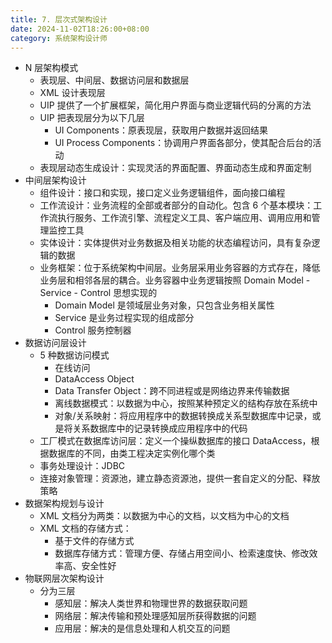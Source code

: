 ```yaml
---
title: 7. 层次式架构设计
date: 2024-11-02T18:26:00+08:00
category: 系统架构设计师
---
```


- N 层架构模式
  - 表现层、中间层、数据访问层和数据层
  - XML 设计表现层
  - UIP 提供了一个扩展框架，简化用户界面与商业逻辑代码的分离的方法
  - UIP 把表现层分为以下几层
    - UI Components：原表现层，获取用户数据并返回结果
    - UI Process Components：协调用户界面各部分，使其配合后台的活动
  - 表现层动态生成设计：实现灵活的界面配置、界面动态生成和界面定制
- 中间层架构设计
  - 组件设计：接口和实现，接口定义业务逻辑组件，面向接口编程
  - 工作流设计：业务流程的全部或者部分的自动化。包含 6 个基本模块：工作流执行服务、工作流引擎、流程定义工具、客户端应用、调用应用和管理监控工具
  - 实体设计：实体提供对业务数据及相关功能的状态编程访问，具有复杂逻辑的数据
  - 业务框架：位于系统架构中间层。业务层采用业务容器的方式存在，降低业务层和相邻各层的耦合。业务容器中业务逻辑按照 Domain Model - Service - Control 思想实现的
    - Domain Model 是领域层业务对象，只包含业务相关属性
    - Service 是业务过程实现的组成部分
    - Control 服务控制器
- 数据访问层设计
  - 5 种数据访问模式
    - 在线访问
    - DataAccess Object
    - Data Transfer Object：跨不同进程或是网络边界来传输数据
    - 离线数据模式：以数据为中心，按照某种预定义的结构存放在系统中
    - 对象/关系映射：将应用程序中的数据转换成关系型数据库中记录，或是将关系数据库中的记录转换成应用程序中的代码
  - 工厂模式在数据库访问层：定义一个操纵数据库的接口 DataAccess，根据数据库的不同，由类工程决定实例化哪个类
  - 事务处理设计：JDBC
  - 连接对象管理：资源池，建立静态资源池，提供一套自定义的分配、释放策略
- 数据架构规划与设计
  - XML 文档分为两类：以数据为中心的文档，以文档为中心的文档
  - XML 文档的存储方式：
    - 基于文件的存储方式
    - 数据库存储方式：管理方便、存储占用空间小、检索速度快、修改效率高、安全性好
- 物联网层次架构设计
  - 分为三层
    - 感知层：解决人类世界和物理世界的数据获取问题
    - 网络层：解决传输和预处理感知层所获得数据的问题
    - 应用层：解决的是信息处理和人机交互的问题